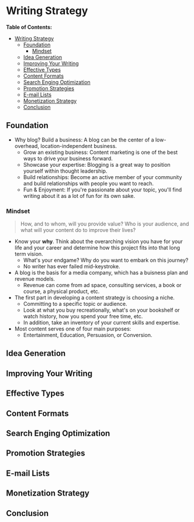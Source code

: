 # Writing Strategy

**Table of Contents:**

- [Writing Strategy](#writing-strategy)
  - [Foundation](#foundation)
    - [Mindset](#mindset)
  - [Idea Generation](#idea-generation)
  - [Improving Your Writing](#improving-your-writing)
  - [Effective Types](#effective-types)
  - [Content Formats](#content-formats)
  - [Search Enging Optimization](#search-enging-optimization)
  - [Promotion Strategies](#promotion-strategies)
  - [E-mail Lists](#e-mail-lists)
  - [Monetization Strategy](#monetization-strategy)
  - [Conclusion](#conclusion)

## Foundation

- Why blog? Build a business: A blog can be the center of a low-overhead, location-independent business.
  - Grow an existing business: Content marketing is one of the best ways to drive your business forward.
  - Showcase your expertise: Blogging is a great way to position yourself within thought leadership.
  - Build relationships: Become an active member of your community and build relationships with people you want to reach.
  - Fun & Enjoyment: If you're passionate about your topic, you'll find writing about it as a lot of fun for its own sake.

### Mindset

> How, and to whom, will you provide value? Who is your audience, and what will your content do to improve their lives?

- Know your **why**. Think about the overarching vision you have for your life and your career and determine how this project fits into that long term vision.
  - What's your endgame? Why do you want to embark on this journey?
  - No writer has ever failed mid-keystroke.
- A blog is the basis for a media company, which has a buisness plan and revenue models.
  - Revenue can come from ad space, consulting services, a book or course, a physical product, etc.
- The first part in developing a content strategy is choosing a niche.
  - Committing to a specific topic or audience.
  - Look at what you buy recreationally, what's on your bookshelf or watch history, how you spend your free time, etc.
  - In addition, take an inventory of your current skills and expertise.
- Most content serves one of four main purposes:
  - Entertainment, Education, Persuasion, or Conversion.

## Idea Generation

## Improving Your Writing

## Effective Types

## Content Formats

## Search Enging Optimization

## Promotion Strategies

## E-mail Lists

## Monetization Strategy

## Conclusion
